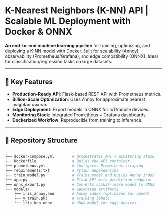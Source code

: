 # K-Nearest Neighbors (K-NN) API | Scalable ML Deployment with Docker & ONNX

**An end-to-end machine learning pipeline** for training, optimizing, and deploying a K-NN model with Docker. Built for scalability (Annoy), observability (Prometheus/Grafana), and edge compatibility (ONNX). Ideal for classification/regression tasks on large datasets.

---

## 🌟 Key Features
- **Production-Ready API**: Flask-based REST API with Prometheus metrics.
- **Billion-Scale Optimization**: Uses Annoy for approximate nearest neighbor search.
- **Edge Deployment**: Export models to ONNX for IoT/mobile devices.
- **Monitoring Stack**: Integrated Prometheus + Grafana dashboards.
- **Dockerized Workflow**: Reproducible from training to inference.

---

## 📂 Repository Structure
```bash
.
├── docker-compose.yml        # Orchestrates API + monitoring stack
├── Dockerfile                # Builds the API container
├── prometheus.yml            # Configures Prometheus scraping
├── requirements.txt          # Python dependencies
├── train_model.py            # Trains model and builds Annoy index
├── app.py                    # Flask API with prediction endpoint
├── onnx_export.py            # Converts scikit-learn model to ONNX
└── models/                   # Generated artifacts
    ├── iris_annoy.ann        # Annoy index (optimized for speed)
    ├── y_train.pkl           # Training labels
    └── iris_knn.onnx         # ONNX model for edge devices
